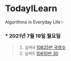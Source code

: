 # TodayILearn
Algorithms in Everyday Life✨

### * 2021년 7월 19일 월요일 ###
> 1. 실버4 [10825번 국영수](https://www.acmicpc.net/problem/10825/)
> 2. 실버5 [10610번 30](https://www.acmicpc.net/problem/10610/)

